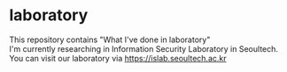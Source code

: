 # laboratory
This repository contains "What I've done in laboratory"  
I'm currently researching in Information Security Laboratory in Seoultech.  
You can visit our laboratory via https://islab.seoultech.ac.kr

